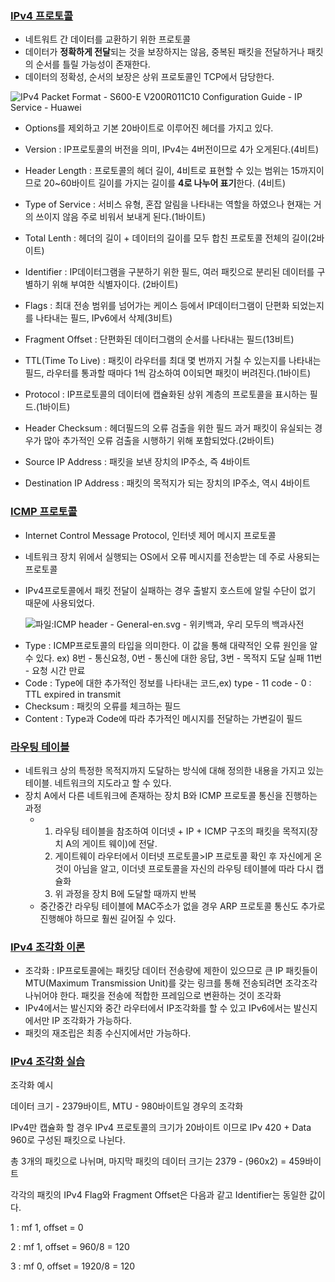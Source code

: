 ### [IPv4 프로토콜](https://youtu.be/_i8O_o2ozlE?list=PL0d8NnikouEWcF1jJueLdjRIC4HsUlULi)

+ 네트워트 간 데이터를 교환하기 위한 프로토콜
+ 데이터가 **정확하게 전달**되는 것을 보장하지는 않음, 중복된 패킷을 전달하거나 패킷의 순서를 틀릴 가능성이 존재한다.
+ 데이터의 정확성, 순서의 보장은 상위 프로토콜인 TCP에서 담당한다.

![IPv4 Packet Format - S600-E V200R011C10 Configuration Guide - IP Service -  Huawei](https://download.huawei.com/mdl/image/download?uuid=6e4a16b3531945e1bab99da6b34b74e6)

+ Options를 제외하고 기본 20바이트로 이루어진 헤더를 가지고 있다. 

+ Version : IP프로토콜의 버전을 의미, IPv4는 4버전이므로 4가 오게된다.(4비트)

+ Header Length : 프로토콜의 헤더 길이, 4비트로 표현할 수 있는 범위는 15까지이므로 20~60바이트 길이를 가지는 길이를 **4로 나누어 표기**한다. (4비트)

+ Type of Service : 서비스 유형, 혼잡 알림을 나타내는 역할을 하였으나 현재는 거의 쓰이지 않음 주로 비워서 보내게 된다.(1바이트)

+ Total Lenth : 헤더의 길이 + 데이터의 길이를 모두 합친 프로토콜 전체의 길이(2바이트)

+ Identifier : IP데이터그램을 구분하기 위한 필드, 여러 패킷으로 분리된 데이터를 구별하기 위해 부여한 식별자이다. (2바이트)

+ Flags : 최대 전송 범위를 넘어가는 케이스 등에서 IP데이터그램이 단편화 되었는지를 나타내는 필드, IPv6에서 삭제(3비트)

+ Fragment Offset : 단편화된 데이터그램의 순서를 나타내는 필드(13비트)

+ TTL(Time To Live) : 패킷이 라우터를 최대 몇 번까지 거칠 수 있는지를 나타내는 필드, 라우터를 통과할 때마다 1씩 감소하여 0이되면 패킷이 버려진다.(1바이트)

+ Protocol : IP프로토콜의 데이터에 캡슐화된 상위 계층의 프로토콜을 표시하는 필드.(1바이트)

+ Header Checksum : 헤더필드의 오류 검출을 위한 필드 과거 패킷이 유실되는 경우가 많아 추가적인 오류 검출을 시행하기 위해 포함되었다.(2바이트)

+ Source IP Address : 패킷을 보낸 장치의 IP주소, 즉 4바이트

+ Destination IP Address : 패킷의 목적지가 되는 장치의 IP주소, 역시 4바이트

  

### [ICMP 프로토콜](https://youtu.be/JaBCIUsFE74?list=PL0d8NnikouEWcF1jJueLdjRIC4HsUlULi)

- Internet Control Message Protocol, 인터넷 제어 메시지 프로토콜

- 네트워크 장치 위에서 실행되는 OS에서 오류 메시지를 전송받는 데 주로 사용되는 프로토콜

- IPv4프로토콜에서 패킷 전달이 실패하는 경우 출발지 호스트에 알릴 수단이 없기 때문에 사용되었다.

  ![파일:ICMP header - General-en.svg - 위키백과, 우리 모두의 백과사전](https://upload.wikimedia.org/wikipedia/commons/thumb/e/e1/ICMP_header_-_General-en.svg/1280px-ICMP_header_-_General-en.svg.png)

+ Type : ICMP프로토콜의 타입을 의미한다. 이 값을 통해 대략적인 오류 원인을 알 수 있다. ex) 8번 - 통신요청, 0번 - 통신에 대한 응답, 3번 - 목적지 도달 실패 11번 - 요청 시간 만료
+ Code : Type에 대한 추가적인 정보를 나타내는 코드,ex) type - 11 code - 0 : TTL expired in transmit
+ Checksum : 패킷의 오류를 체크하는 필드
+ Content : Type과 Code에 따라 추가적인 메시지를 전달하는 가변길이 필드



### [라우팅 테이블](https://youtu.be/CjnKNIyREHA?list=PL0d8NnikouEWcF1jJueLdjRIC4HsUlULi)

- 네트워크 상의 특정한 목적지까지 도달하는 방식에 대해 정의한 내용을 가지고 있는 테이블. 네트워크의 지도라고 할 수 있다.
- 장치 A에서 다른 네트워크에 존재하는 장치 B와 ICMP 프로토콜 통신을 진행하는 과정
  - 1.  라우팅 테이블을 참조하여 이더넷 + IP + ICMP 구조의 패킷을 목적지(장치 A의 게이트 웨이)에 전달.
    2. 게이트웨이 라우터에서 이터넷 프로토콜>IP 프로토콜 확인 후 자신에게 온 것이 아님을 알고, 이더넷 프로토콜을 자신의 라우팅 테이블에 따라 다시 캡슐화
    3. 위 과정을 장치 B에 도달할 때까지 반복
  - 중간중간 라우팅 테이블에 MAC주소가 없을 경우 ARP 프로토콜 통신도 추가로 진행해야 하므로 훨씬 길어질 수 있다.



### [IPv4 조각화 이론](https://youtu.be/_AONcID7Sc8?list=PL0d8NnikouEWcF1jJueLdjRIC4HsUlULi)

- 조각화 : IP프로토콜에는 패킷당 데이터 전송량에 제한이 있으므로 큰 IP 패킷들이 MTU(Maximum Transmission Unit)를 갖는 링크를 통해 전송되려면 조각조각 나뉘어야 한다. 패킷을 전송에 적합한 프레임으로 변환하는 것이 조각화
- IPv4에서는 발신지와 중간 라우터에서 IP조각화를 할 수 있고 IPv6에서는 발신지에서만 IP 조각화가 가능하다.
- 패킷의 재조립은 최종 수신지에서만 가능하다.

### [IPv4 조각화 실습](https://youtu.be/QKEL9aBgHtg?list=PL0d8NnikouEWcF1jJueLdjRIC4HsUlULi)

조각화 예시 

데이터 크기 - 2379바이트, MTU - 980바이트일 경우의 조각화

IPv4만 캡슐화 할 경우 IPv4 프로토콜의 크기가 20바이트 이므로 IPv 420 + Data 960로 구성된 패킷으로 나뉜다.

총 3개의 패킷으로 나뉘며, 마지막 패킷의 데이터 크기는 2379 - (960x2) = 459바이트

각각의 패킷의 IPv4 Flag와 Fragment Offset은 다음과 같고 Identifier는 동일한 값이다.

1 : mf 1, offset = 0

2 : mf 1, offset = 960/8 = 120

3 : mf 0, offset = 1920/8 = 120

